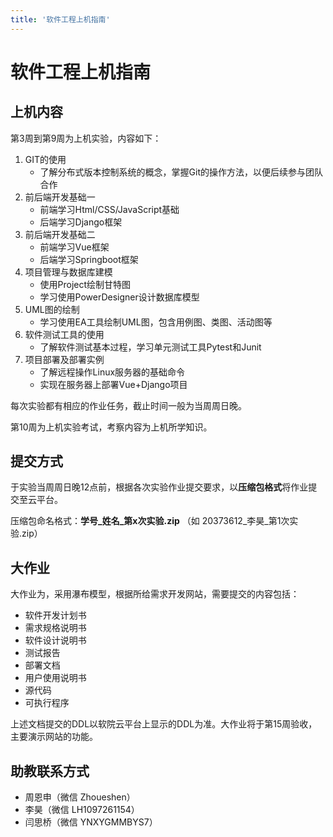 ```yaml
---
title: '软件工程上机指南'
---
```


# 软件工程上机指南

## 上机内容

第3周到第9周为上机实验，内容如下：

1. GIT的使用
    - 了解分布式版本控制系统的概念，掌握Git的操作方法，以便后续参与团队合作
2. 前后端开发基础一
    - 前端学习Html/CSS/JavaScript基础
    - 后端学习Django框架
3. 前后端开发基础二
    - 前端学习Vue框架
    - 后端学习Springboot框架
4. 项目管理与数据库建模
    - 使用Project绘制甘特图
    - 学习使用PowerDesigner设计数据库模型
5. UML图的绘制
    - 学习使用EA工具绘制UML图，包含用例图、类图、活动图等
6. 软件测试工具的使用
    - 了解软件测试基本过程，学习单元测试工具Pytest和Junit
7. 项目部署及部署实例
    - 了解远程操作Linux服务器的基础命令
    - 实现在服务器上部署Vue+Django项目

每次实验都有相应的作业任务，截止时间一般为当周周日晚。

第10周为上机实验考试，考察内容为上机所学知识。

## 提交方式

于实验当周周日晚12点前，根据各次实验作业提交要求，以**压缩包格式**将作业提交至云平台。

压缩包命名格式：**学号_姓名_第x次实验.zip** （如 20373612_李昊_第1次实验.zip）

## 大作业

大作业为，采用瀑布模型，根据所给需求开发网站，需要提交的内容包括：

- 软件开发计划书
- 需求规格说明书
- 软件设计说明书
- 测试报告
- 部署文档
- 用户使用说明书
- 源代码
- 可执行程序

上述文档提交的DDL以软院云平台上显示的DDL为准。大作业将于第15周验收，主要演示网站的功能。

## 助教联系方式

- 周恩申（微信 Zhoueshen）
- 李昊（微信 LH1097261154）
- 闫思桥（微信 YNXYGMMBYS7）
